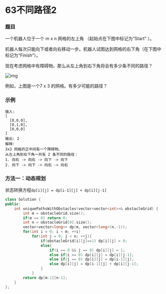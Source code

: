 # 63不同路径2

### 题目

一个机器人位于一个 m x n 网格的左上角 （起始点在下图中标记为“Start” ）。

机器人每次只能向下或者向右移动一步。机器人试图达到网格的右下角（在下图中标记为“Finish”）。

现在考虑网格中有障碍物。那么从左上角到右下角将会有多少条不同的路径？

![img](https://assets.leetcode-cn.com/aliyun-lc-upload/uploads/2018/10/22/robot_maze.png)

例如，上图是一个7 x 3 的网格。有多少可能的路径？

### 示例

```
输入:
[
  [0,0,0],
  [0,1,0],
  [0,0,0]
]
输出: 2
解释:
3x3 网格的正中间有一个障碍物。
从左上角到右下角一共有 2 条不同的路径：
1. 向右 -> 向右 -> 向下 -> 向下
2. 向下 -> 向下 -> 向右 -> 向右
```

### 方法一：动态规划

状态转换方程`dp[i][j] = dp[i-1][j] + dp[i][j-1]`

```c++
class Solution {
public:
    int uniquePathsWithObstacles(vector<vector<int>>& obstacleGrid) {
        int m = obstacleGrid.size();
        if(m == 0) return 0;
        int n = obstacleGrid[0].size();
        vector<vector<long>> dp(m, vector<long>(n,-1));
        for(int i = 0; i < m; ++i)
            for(int j = 0; j < n; ++j){
                if(obstacleGrid[i][j]==1) dp[i][j] = 0;
                else{
                    if(i == 0 && j == 0) dp[i][j] = 1;
                    else if(i == 0) dp[i][j] = dp[i][j-1];
                    else if(j == 0) dp[i][j] = dp[i-1][j];
                    else dp[i][j] = dp[i-1][j] + dp[i][j-1];
                }
            }
        return dp[m-1][n-1]; 
    }
};
```

